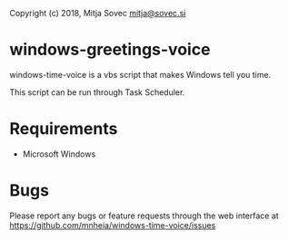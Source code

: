 Copyright (c) 2018, Mitja Sovec <mitja@sovec.si>

# windows-greetings-voice
windows-time-voice is a vbs script that makes Windows tell you time.

This script can be run through Task Scheduler.

# Requirements
- Microsoft Windows

# Bugs
Please report any bugs or feature requests through the web interface at https://github.com/mnheia/windows-time-voice/issues
